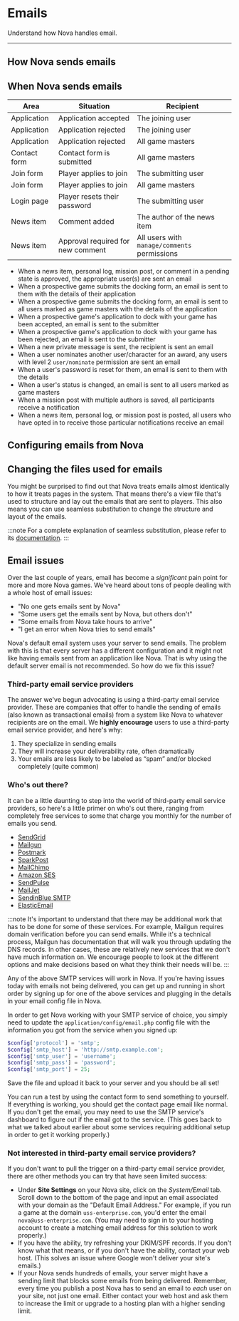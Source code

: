 # Emails

Understand how Nova handles email.

---

## How Nova sends emails

## When Nova sends emails

|Area|Situation|Recipient|
|-|-|-|
|Application|Application accepted|The joining user|
|Application|Application rejected|The joining user|
|Application|Application rejected|All game masters|
|Contact form|Contact form is submitted|All game masters|
|Join form|Player applies to join|The submitting user|
|Join form|Player applies to join|All game masters|
|Login page|Player resets their password|The submitting user|
|News item|Comment added|The author of the news item|
|News item|Approval required for new comment|All users with `manage/comments` permissions|


- When a news item, personal log, mission post, or comment in a pending state is approved, the appropriate user(s) are sent an email
- When a prospective game submits the docking form, an email is sent to them with the details of their application
- When a prospective game submits the docking form, an email is sent to all users marked as game masters with the details of the application
- When a prospective game's application to dock with your game has been accepted, an email is sent to the submitter
- When a prospective game's application to dock with your game has been rejected, an email is sent to the submitter
- When a new private message is sent, the recipient is sent an email
- When a user nominates another user/character for an award, any users with level 2 `user/nominate` permission are sent an email
- When a user's password is reset for them, an email is sent to them with the details
- When a user's status is changed, an email is sent to all users marked as game masters
- When a mission post with multiple authors is saved, all participants receive a notification
- When a news item, personal log, or mission post is posted, all users who have opted in to receive those particular notifications receive an email

## Configuring emails from Nova

## Changing the files used for emails

You might be surprised to find out that Nova treats emails almost identically to how it treats pages in the system. That means there's a view file that's used to structure and lay out the emails that are sent to players. This also means you can use seamless substitution to change the structure and layout of the emails.

:::note
For a complete explanation of seamless substitution, please refer to its [documentation](/docs/2.6/seamless-substitution).
:::

## Email issues

Over the last couple of years, email has become a *significant* pain point for more and more Nova games. We've heard about tons of people dealing with a whole host of email issues:

- "No one gets emails sent by Nova"
- "Some users get the emails sent by Nova, but others don't"
- "Some emails from Nova take hours to arrive"
- "I get an error when Nova tries to send emails"

Nova's default email system uses your server to send emails. The problem with this is that every server has a different configuration and it might not like having emails sent from an application like Nova. That is why using the default server email is not recommended. So how do we fix this issue?

### Third-party email service providers

The answer we've begun advocating is using a third-party email service provider. These are companies that offer to handle the sending of emails (also known as transactional emails) from a system like Nova to whatever recipients are on the email. We **highly encourage** users to use a third-party email service provider, and here's why:

1. They specialize in sending emails
2. They will increase your deliverability rate, often dramatically
3. Your emails are less likely to be labeled as “spam” and/or blocked completely (quite common)

### Who's out there?

It can be a little daunting to step into the world of third-party email service providers, so here's a little primer on who's out there, ranging from completely free services to some that charge you monthly for the number of emails you send.

- [SendGrid](https://sendgrid.com/)
- [Mailgun](https://www.mailgun.com/)
- [Postmark](https://postmarkapp.com/)
- [SparkPost](https://www.sparkpost.com/)
- [MailChimp](https://mailchimp.com/)
- [Amazon SES](https://aws.amazon.com/ses/)
- [SendPulse](https://sendpulse.com/)
- [MailJet](https://www.mailjet.com/)
- [SendinBlue SMTP](https://www.sendinblue.com/)
- [ElasticEmail](https://elasticemail.com/)

:::note
It's important to understand that there may be additional work that has to be done for some of these services. For example, Mailgun requires domain verification before you can send emails. While it's a technical process, Mailgun has documentation that will walk you through updating the DNS records. In other cases, these are relatively new services that we don't have much information on. We encourage people to look at the different options and make decisions based on what they think their needs will be.
:::

Any of the above SMTP services will work in Nova. If you're having issues today with emails not being delivered, you can get up and running in short order by signing up for one of the above services and plugging in the details in your email config file in Nova.

In order to get Nova working with your SMTP service of choice, you simply need to update the `application/config/email.php` config file with the information you got from the service when you signed up:

```php
$config['protocol'] = 'smtp';
$config['smtp_host'] = 'http://smtp.example.com';
$config['smtp_user'] = 'username';
$config['smtp_pass'] = 'password';
$config['smtp_port'] = 25;
```

Save the file and upload it back to your server and you should be all set!

You can run a test by using the contact form to send something to yourself. If everything is working, you should get the contact page email like normal. If you don't get the email, you may need to use the SMTP service's dashboard to figure out if the email got to the service. (This goes back to what we talked about earlier about some services requiring additional setup in order to get it working properly.)

### Not interested in third-party email service providers?

If you don't want to pull the trigger on a third-party email service provider, there are other methods you can try that have seen limited success:

- Under **Site Settings** on your Nova site, click on the *System/Email* tab. Scroll down to the bottom of the page and input an email associated with your domain as the "Default Email Address." For example, if you run a game at the domain `uss-enterprise.com`, you'd enter the email `nova@uss-enterprise.com`. (You may need to sign in to your hosting account to create a matching email address for this solution to work properly.)
- If you have the ability, try refreshing your DKIM/SPF records. If you don't know what that means, or if you don't have the ability, contact your web host. (This solves an issue where Google won't deliver your site's emails.)
- If your Nova sends hundreds of emails, your server might have a sending limit that blocks some emails from being delivered. Remember, every time you publish a post Nova has to send an email to *each* user on your site, not just one email. Either contact your web host and ask them to increase the limit or upgrade to a hosting plan with a higher sending limit.
